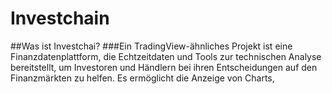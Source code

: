 # Investchain

##Was ist Investchai?
###Ein TradingView-ähnliches Projekt ist eine Finanzdatenplattform, die Echtzeitdaten und Tools zur technischen Analyse bereitstellt, um Investoren und Händlern bei ihren Entscheidungen auf den Finanzmärkten zu helfen. Es ermöglicht die Anzeige von Charts,
